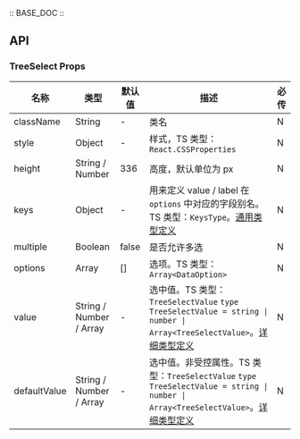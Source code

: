 :: BASE_DOC ::

## API


### TreeSelect Props

名称 | 类型 | 默认值 | 描述 | 必传
-- | -- | -- | -- | --
className | String | - | 类名 | N
style | Object | - | 样式，TS 类型：`React.CSSProperties` | N
height | String / Number | 336 | 高度，默认单位为 px | N
keys | Object | - | 用来定义 value / label 在 `options` 中对应的字段别名。TS 类型：`KeysType`。[通用类型定义](https://github.com/Tencent/tdesign-mobile-react/blob/develop/src/common.ts) | N
multiple | Boolean | false | 是否允许多选 | N
options | Array | [] | 选项。TS 类型：`Array<DataOption>` | N
value | String / Number / Array | - | 选中值。TS 类型：`TreeSelectValue` `type TreeSelectValue = string \| number \| Array<TreeSelectValue>`。[详细类型定义](https://github.com/Tencent/tdesign-mobile-react/tree/develop/src/tree-select/type.ts) | N
defaultValue | String / Number / Array | - | 选中值。非受控属性。TS 类型：`TreeSelectValue` `type TreeSelectValue = string \| number \| Array<TreeSelectValue>`。[详细类型定义](https://github.com/Tencent/tdesign-mobile-react/tree/develop/src/tree-select/type.ts) | N
